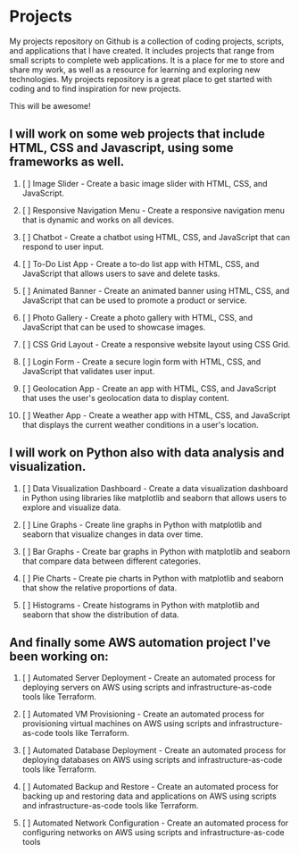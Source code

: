 # Projects

My projects repository on Github is a collection of coding projects, scripts, and applications that I have created. It includes projects that range from small scripts to complete web applications. It is a place for me to store and share my work, as well as a resource for learning and exploring new technologies. My projects repository is a great place to get started with coding and to find inspiration for new projects.

This will be awesome! 

## I will work on some web projects that include HTML, CSS and Javascript, using some frameworks as well.

1. [ ] Image Slider - Create a basic image slider with HTML, CSS, and JavaScript.

2. [ ] Responsive Navigation Menu - Create a responsive navigation menu that is dynamic and works on all devices.

3. [ ] Chatbot - Create a chatbot using HTML, CSS, and JavaScript that can respond to user input.

4. [ ] To-Do List App - Create a to-do list app with HTML, CSS, and JavaScript that allows users to save and delete tasks.

5. [ ] Animated Banner - Create an animated banner using HTML, CSS, and JavaScript that can be used to promote a product or service.

6. [ ] Photo Gallery - Create a photo gallery with HTML, CSS, and JavaScript that can be used to showcase images.

7. [ ] CSS Grid Layout - Create a responsive website layout using CSS Grid.

8. [ ] Login Form - Create a secure login form with HTML, CSS, and JavaScript that validates user input.

9. [ ] Geolocation App - Create an app with HTML, CSS, and JavaScript that uses the user's geolocation data to display content.

10. [ ] Weather App - Create a weather app with HTML, CSS, and JavaScript that displays the current weather conditions in a user's location.

## I will work on Python also with data analysis and visualization.

1. [ ] Data Visualization Dashboard - Create a data visualization dashboard in Python using libraries like matplotlib and seaborn that allows users to explore and visualize data.

2. [ ] Line Graphs - Create line graphs in Python with matplotlib and seaborn that visualize changes in data over time.

3. [ ] Bar Graphs - Create bar graphs in Python with matplotlib and seaborn that compare data between different categories.

4. [ ] Pie Charts - Create pie charts in Python with matplotlib and seaborn that show the relative proportions of data.

5. [ ] Histograms - Create histograms in Python with matplotlib and seaborn that show the distribution of data.

## And finally some AWS automation project I've been working on:

1. [ ] Automated Server Deployment - Create an automated process for deploying servers on AWS using scripts and infrastructure-as-code tools like Terraform.

2. [ ] Automated VM Provisioning - Create an automated process for provisioning virtual machines on AWS using scripts and infrastructure-as-code tools like Terraform.

3. [ ] Automated Database Deployment - Create an automated process for deploying databases on AWS using scripts and infrastructure-as-code tools like Terraform.

4. [ ] Automated Backup and Restore - Create an automated process for backing up and restoring data and applications on AWS using scripts and infrastructure-as-code tools like Terraform.

5. [ ] Automated Network Configuration - Create an automated process for configuring networks on AWS using scripts and infrastructure-as-code tools 

